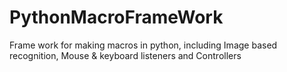 # PythonMacroFrameWork
Frame work for making macros in python, including Image based recognition, Mouse &amp; keyboard listeners and Controllers
